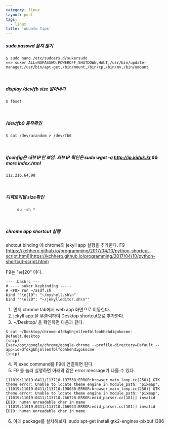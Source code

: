 ```yaml
---
category: linux
layout: post
tags:
  - linux
title: 'ubuntu Tips'
---
```

##### sudo passwd 묻지 않기
```shell?line_number=false
$ sudo nano /etc/sudoers.d/sukersudo
==> suker ALL=NOPASSWD:POWEROFF,SHUTDOWN,HALT,/usr/bin/update-manager,/usr/bin/apt-get,/bin/mount,/bin/cp,/bin/mv,/bin/umount
```

<br>

##### display /dev/fb size 알아내기
```shell?line_number=false
$ fbset
```

<br>

#####  /dev/fb0 동작확인
```shell?line_number=false
$ cat /dev/urandom > /dev/fb0
```

<br>

##### ifconfig은 내부 IP만 보임. 외부 IP 확인은 sudo wget -q http://ip.kiduk.kr && more index.html
    112.216.64.90

<br>

##### 디렉토리별 size확인
```shell?line_number=false
     du -sh *
```

<br>

##### chrome app shortcut 실행
shotcut binding 에 chrome의 jekyll app 실행을 추가한다. F9
[https://kchhero.github.io/programming/2017/04/10/python-shortcut-script.html](https://kchhero.github.io/programming/2017/04/10/python-shortcut-script.html)

F9는 "\e[20" 이다. 
```
--- .bashrc ---
# ---- suker keybinding -----
# <F8> run ~/asdf.sh
bind '"\e[19": "~/myshell.sh\n"'
bind '"\e[20": "~/jekylleditor.sh\n"'
```
1. 먼저 chrome tab에서 web app 화면으로 이동한다.
2. jekyll app  을 우클릭하여 Desktop shortcut으로 추가한다.
3. ~/Desktop/ 을 확인하면 다음과 같다.
```
$ cat ~/Desktop/chrome-dfdkgbhjmllemfblfoohhehdigokocme-Default.desktop
(snip)
Exec=/opt/google/chrome/google-chrome --profile-directory=Default --app-id=dfdkgbhjmllemfblfoohhehdigokocme
(snip)
```
4. 위 exec command를 F9에 연결하면 된다.
5. F9 를 눌러 실행하면 아래와 같은 error message가 나올 수 있다.
```shell
[11019:11019:0411/113710.197538:ERROR:browser_main_loop.cc(250)] GTK theme error: Unable to locate theme engine in module_path: "pixmap",
[11019:11019:0411/113710.198030:ERROR:browser_main_loop.cc(250)] GTK theme error: Unable to locate theme engine in module_path: "pixmap",
[11019:11019:0411/113710.266728:ERROR:edid_parser.cc(181)] invalid EDID: human unreadable char in name
[11019:11019:0411/113710.266923:ERROR:edid_parser.cc(181)] invalid EDID: human unreadable char in name
```
6. 아래 package를 설치해보자.
    sudo apt-get install  gtk2-engines-pixbuf:i386
